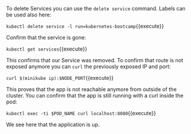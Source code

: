To delete Services you can use the `delete service` command. Labels can be used also here:

`kubectl delete service -l run=kubernetes-bootcamp`{{execute}}

Confirm that the service is gone:

`kubectl get services`{{execute}}

This confirms that our Service was removed. To confirm that route is not exposed anymore you can `curl` the previously exposed IP and port:

`curl $(minikube ip):$NODE_PORT`{{execute}}

This proves that the app is not reachable anymore from outside of the cluster.
You can confirm that the app is still running with a curl inside the pod:

`kubectl exec -ti $POD_NAME curl localhost:8080`{{execute}}

We see here that the application is up.
